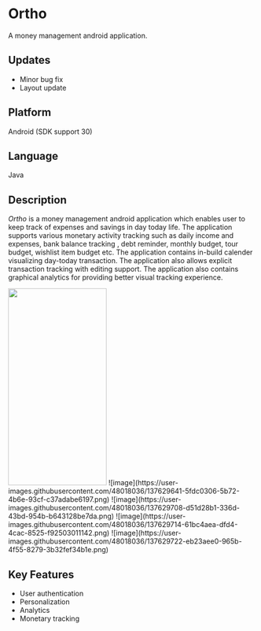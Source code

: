 # Ortho
A money management android application.

## Updates
* Minor bug fix
* Layout update

## Platform
Android (SDK support 30)

## Language
Java

## Description
*Ortho* is a money management android application which enables user to keep track of expenses and savings in day today life. The application supports various monetary activity tracking such as daily income and expenses, bank balance tracking , debt reminder, monthly budget, tour budget, wishlist item budget etc. The application contains in-build calender visualizing day-today transaction. The application also allows explicit transaction tracking with editing support. The application also contains graphical analytics for providing better visual tracking experience. 

<img src= "https://user-images.githubusercontent.com/48018036/137629616-7d098bd3-6385-4880-9c39-06231d2ae307.png" height="400px" width="200px"> 
![image](https://user-images.githubusercontent.com/48018036/137629641-5fdc0306-5b72-4b6e-93cf-c37adabe6197.png)
![image](https://user-images.githubusercontent.com/48018036/137629708-d51d28b1-336d-43bd-954b-b643128be7da.png)
![image](https://user-images.githubusercontent.com/48018036/137629714-61bc4aea-dfd4-4cac-8525-f92503011142.png)
![image](https://user-images.githubusercontent.com/48018036/137629722-eb23aee0-965b-4f55-8279-3b32fef34b1e.png)

## Key Features
* User authentication
* Personalization
* Analytics
* Monetary tracking


